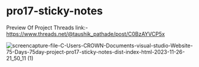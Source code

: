 # pro17-sticky-notes
Preview Of Project Threads link:-
https://www.threads.net/@taushik_pathade/post/C0BzAYVCP5x

![screencapture-file-C-Users-CROWN-Documents-visual-studio-Website-75-Days-75day-project-pro17-sticky-notes-dist-index-html-2023-11-26-21_50_11 (1)](https://github.com/Taushik-Pathade/pro17-sticky-notes/assets/120588702/f0354a4a-9371-4088-91fc-b5a6bef30e21)
